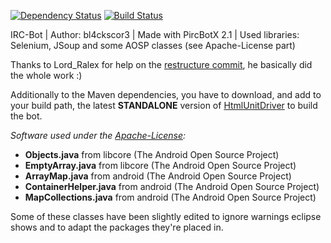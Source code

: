 [![Dependency Status](https://www.versioneye.com/user/projects/57e5039bbd6fa600512dfb56/badge.svg?style=flat)](https://www.versioneye.com/user/projects/560c145b5a262f001e00081d) [![Build Status](https://travis-ci.org/bl4ckscor3/bl4ckb0t.svg?branch=master)](https://travis-ci.org/Sheigutn/pushbullet-java-8)


IRC-Bot | Author: bl4ckscor3 | Made with PircBotX 2.1 | Used libraries: Selenium, JSoup and some AOSP classes (see Apache-License part)

Thanks to Lord_Ralex for help on the [restructure commit](http://github.com/bl4ckscor3/bl4ckb0t/commit/0703810f5870d2cdb7c678ff983671c2884fa7e9), he basically did the whole work :)

Additionally to the Maven dependencies, you have to download, and add to your build path, the latest **STANDALONE** version of [HtmlUnitDriver](https://github.com/SeleniumHQ/htmlunit-driver) to build the bot.

_Software used under the [Apache-License](https://github.com/bl4ckscor3/bl4ckb0t/blob/master/APACHELICENSE.md):_
- **Objects.java** from libcore (The Android Open Source Project)
- **EmptyArray.java** from libcore (The Android Open Source Project)
- **ArrayMap.java** from android (The Android Open Source Project)
- **ContainerHelper.java** from android (The Android Open Source Project)
- **MapCollections.java** from android (The Android Open Source Project)

Some of these classes have been slightly edited to ignore warnings eclipse shows and to adapt the packages they're placed in.
